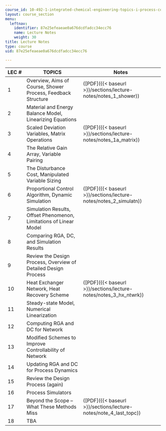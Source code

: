```yaml
---
course_id: 10-492-1-integrated-chemical-engineering-topics-i-process-control-by-design-fall-2004
layout: course_section
menu:
  leftnav:
    identifier: 87e25efeaeae0a676dcdfadcc34ecc76
    name: Lecture Notes
    weight: 30
title: Lecture Notes
type: course
uid: 87e25efeaeae0a676dcdfadcc34ecc76

---
```


| LEC # | TOPICS | Notes |
| --- | --- | --- |
| 1 | Overview, Aims of Course, Shower Process, Feedback Structure | ([PDF]({{< baseurl >}}/sections/lecture-notes/notes_1_shower)) |
| 2 | Material and Energy Balance Model, Linearizing Equations | &nbsp; |
| 3 | Scaled Deviation Variables, Matrix Operations | ([PDF]({{< baseurl >}}/sections/lecture-notes/notes_1a_matrix)) |
| 4 | The Relative Gain Array, Variable Pairing | &nbsp; |
| 5 | The Disturbance Cost, Manipulated Variable Sizing | &nbsp; |
| 6 | Proportional Control Algorithm, Dynamic Simulation | ([PDF]({{< baseurl >}}/sections/lecture-notes/notes_2_simulatn)) |
| 7 | Simulation Results, Offset Phenomenon, Limitations of Linear Model | &nbsp; |
| 8 | Comparing RGA, DC, and Simulation Results | &nbsp; |
| 9 | Review the Design Process, Overview of Detailed Design Process | &nbsp; |
| 10 | Heat Exchanger Network, Heat Recovery Scheme | ([PDF]({{< baseurl >}}/sections/lecture-notes/notes_3_hx_ntwrk)) |
| 11 | Steady-state Model, Numerical Linearization | &nbsp; |
| 12 | Computing RGA and DC for Network | &nbsp; |
| 13 | Modified Schemes to Improve Controllability of Network | &nbsp; |
| 14 | Updating RGA and DC for Process Dynamics | &nbsp; |
| 15 | Review the Design Process (again) | &nbsp; |
| 16 | Process Simulators | &nbsp; |
| 17 | Beyond the Scope – What These Methods Miss | ([PDF]({{< baseurl >}}/sections/lecture-notes/note_4_last_topc)) |
| 18 | TBA |